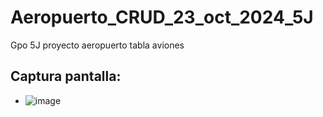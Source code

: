 # Aeropuerto_CRUD_23_oct_2024_5J
Gpo 5J proyecto aeropuerto tabla aviones

## Captura pantalla:
- ![image](https://github.com/user-attachments/assets/f807b97f-6aa5-466f-a84b-aad15fb129c1)

